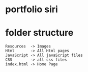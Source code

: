 # portfolio siri

# folder structure
    Resources  -> Images 
    Html       -> All Html pages
    JavaScript -> All javaScript files
    CSS        -> all css files
    index.html -> Home Page